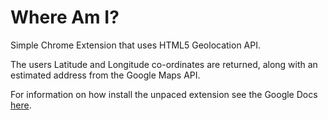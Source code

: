 # Where Am I?
Simple Chrome Extension that uses HTML5 Geolocation API.

The users Latitude and Longitude co-ordinates are returned, along with an estimated address from the Google Maps API.

For information on how install the unpaced extension see the Google Docs [here](https://developer.chrome.com/extensions/getstarted#unpacked).